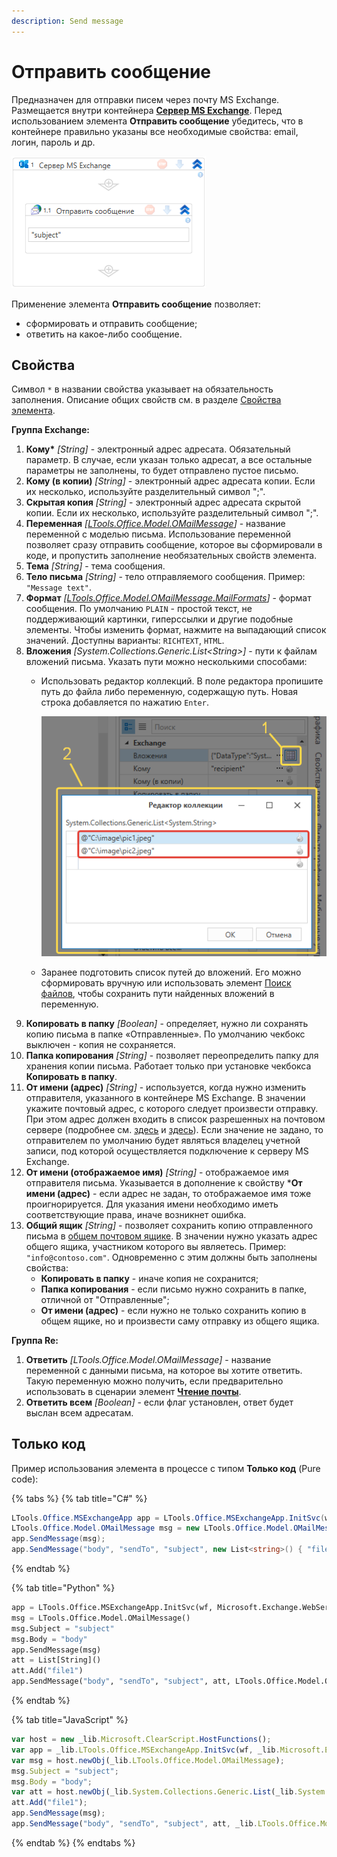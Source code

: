 ```yaml
---
description: Send message
---
```


# Отправить сообщение

Предназначен для отправки писем через почту MS Exchange. Размещается внутри контейнера [**Сервер MS Exchange**](https://docs.primo-rpa.ru/primo-rpa/g_elements/el_basic/els_mail/els_exchange/el_connect). Перед использованием элемента **Отправить сообщение** убедитесь, что в контейнере правильно указаны все необходимые свойства: email, логин, пароль и др. 

![](<../../../../.gitbook/assets1/exchange-send-message.png>)

Применение элемента **Отправить сообщение** позволяет:
* сформировать и отправить сообщение;
* ответить на какое-либо сообщение.


## Свойства
Символ `*` в названии свойства указывает на обязательность заполнения. Описание общих свойств см. в разделе [Свойства элемента](https://docs.primo-rpa.ru/primo-rpa/primo-studio/process/elements#svoistva-elementa).

**Группа Exchange:** 

1. **Кому\*** *[String]* - электронный адрес адресата. Обязательный параметр. В случае, если указан только адресат, а все остальные параметры не заполнены, то будет отправлено пустое письмо. 
1. **Кому (в копии)** *[String]* - электронный адрес адресата копии. Если их несколько, используйте разделительный символ ";".
1. **Скрытая копия** *[String]* - электронный адрес адресата скрытой копии. Если их несколько, используйте разделительный символ ";".     
1. **Переменная** *[[LTools.Office.Model.OMailMessage](https://docs.primo-rpa.ru/primo-rpa/g_elements/el_basic/els_mail/datatypes/omailmessage)]* - название переменной с моделью письма. Использование переменной позволяет сразу отправить сообщение, которое вы сформировали в коде, и пропустить заполнение необязательных свойств элемента. 
1. **Тема** *[String]* - тема сообщения.          
1. **Тело письма** *[String]* - тело отправляемого сообщения. Пример: `"Message text"`.
1. **Формат** *[[LTools.Office.Model.OMailMessage.MailFormats](https://docs.primo-rpa.ru/primo-rpa/g_elements/el_basic/els_mail/datatypes/mailformats)]* - формат сообщения. По умолчанию `PLAIN` - простой текст, не поддерживающий картинки, гиперссылки и другие подобные элементы. Чтобы изменить формат, нажмите на выпадающий список значений. Доступны варианты: `RICHTEXT`, `HTML`.
1. **Вложения** *[System.Collections.Generic.List\<String>]* - пути к файлам вложений письма. Указать пути можно несколькими способами:
   * Использовать редактор коллекций. В поле редактора пропишите путь до файла либо переменную, содержащую путь. Новая строка добавляется по нажатию `Enter`.

     ![](<../../../../.gitbook/assets1/collection-editor-exchange.png>)

   * Заранее подготовить список путей до вложений. Его можно сформировать вручную или использовать элемент [Поиск файлов](https://docs.primo-rpa.ru/primo-rpa/g_elements/el_basic/els_files/el_files_search), чтобы сохранить пути найденных вложений в переменную.
1. **Копировать в папку** *[Boolean]* - определяет, нужно ли сохранять копию письма в папке «Отправленные». По умолчанию чекбокс выключен - копия не сохраняется.
1. **Папка копирования** *[String]* - позволяет переопределить папку для хранения копии письма. Работает только при установке чекбокса **Копировать в папку**. 
1. **От имени (адрес)** *[String]* - используется, когда нужно изменить отправителя, указанного в контейнере MS Exchange. В значении укажите почтовый адрес, с которого следует произвести отправку. При этом адрес должен входить в список разрешенных на почтовом сервере (подробнее см. [здесь](https://docs.microsoft.com/ru-ru/microsoft-365/admin/email/add-another-email-alias-for-a-user?view=o365-worldwide) и [здесь](https://docs.microsoft.com/ru-ru/microsoft-365/admin/add-users/give-mailbox-permissions-to-another-user?view=o365-worldwide)). Если значение не задано, то отправителем по умолчанию будет являться владелец учетной записи, под которой осуществляется подключение к серверу MS Exchange.
1. **От имени (отображаемое имя)** *[String]* - отображаемое имя отправителя письма. Указывается в дополнение к свойству ***От имени (адрес)** - если адрес не задан, то отображаемое имя тоже проигнорируется. Для указания имени необходимо иметь соответствующие права, иначе возникнет ошибка.
1. **Общий ящик** *[String]* - позволяет сохранить копию отправленного письма в [общем почтовом ящике](https://learn.microsoft.com/ru-ru/exchange/collaboration/shared-mailboxes/shared-mailboxes?view=exchserver-2019&viewFallbackFrom=exchserver-2013). В значении нужно указать адрес общего ящика, участником которого вы являетесь. Пример: `"info@contoso.com"`. Одновременно с этим должны быть заполнены свойства:
   * **Копировать в папку** - иначе копия не сохранится;
   * **Папка копирования** - если письмо нужно сохранить в папке, отличной от "Отправленные";
   * **От имени (адрес)** - если нужно не только сохранить копию в общем ящике, но и произвести саму отправку из общего ящика. 

**Группа Re:** 

1. **Ответить** *[LTools.Office.Model.OMailMessage]* - название переменной с данными письма, на которое вы хотите ответить. Такую переменную можно получить, если предварительно использовать в сценарии элемент [**Чтение почты**](https://docs.primo-rpa.ru/primo-rpa/g_elements/el_basic/els_mail/els_exchange/el_read).
2. **Ответить всем** *[Boolean]* - если флаг установлен, ответ будет выслан всем адресатам.       



## Только код
Пример использования элемента в процессе с типом **Только код** (Pure code):

{% tabs %}
{% tab title="C#" %}
```csharp
LTools.Office.MSExchangeApp app = LTools.Office.MSExchangeApp.InitSvc(wf, Microsoft.Exchange.WebServices.Data.ExchangeVersion.Exchange2013_SP1, "server url", "login", "pass", "domain");
LTools.Office.Model.OMailMessage msg = new LTools.Office.Model.OMailMessage() { Subject = "subject", Body = "body" };
app.SendMessage(msg);
app.SendMessage("body", "sendTo", "subject", new List<string>() { "file1" }, LTools.Office.Model.OMailMessage.MailFormats.HTML);
```
{% endtab %}

{% tab title="Python" %}
```python
app = LTools.Office.MSExchangeApp.InitSvc(wf, Microsoft.Exchange.WebServices.Data.ExchangeVersion.Exchange2013_SP1, "server url", "login", "pass", "domain")
msg = LTools.Office.Model.OMailMessage() 
msg.Subject = "subject"
msg.Body = "body"
app.SendMessage(msg)
att = List[String]()
att.Add("file1")
app.SendMessage("body", "sendTo", "subject", att, LTools.Office.Model.OMailMessage.MailFormats.HTML)
```
{% endtab %}

{% tab title="JavaScript" %}
```javascript
var host = new _lib.Microsoft.ClearScript.HostFunctions();
var app = _lib.LTools.Office.MSExchangeApp.InitSvc(wf, _lib.Microsoft.Exchange.WebServices.Data.ExchangeVersion.Exchange2013_SP1, "server url", "login", "pass", "domain");
var msg = host.newObj(_lib.LTools.Office.Model.OMailMessage); 
msg.Subject = "subject";
msg.Body = "body";
var att = host.newObj(_lib.System.Collections.Generic.List(_lib.System.String));
att.Add("file1");
app.SendMessage(msg);
app.SendMessage("body", "sendTo", "subject", att, _lib.LTools.Office.Model.OMailMessage.MailFormats.HTML);
```
{% endtab %}
{% endtabs %}

